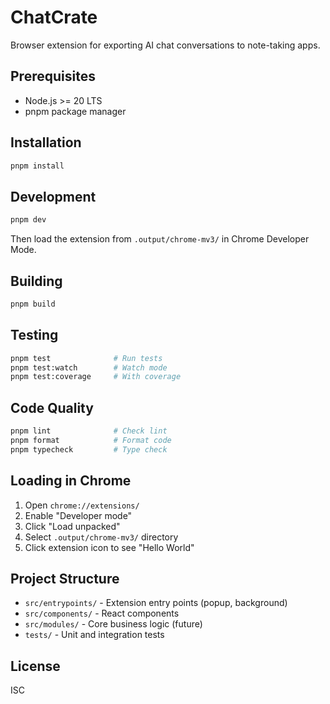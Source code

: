 # ChatCrate

Browser extension for exporting AI chat conversations to note-taking apps.

## Prerequisites

- Node.js >= 20 LTS
- pnpm package manager

## Installation

```bash
pnpm install
```

## Development

```bash
pnpm dev
```

Then load the extension from `.output/chrome-mv3/` in Chrome Developer Mode.

## Building

```bash
pnpm build
```

## Testing

```bash
pnpm test              # Run tests
pnpm test:watch        # Watch mode
pnpm test:coverage     # With coverage
```

## Code Quality

```bash
pnpm lint              # Check lint
pnpm format            # Format code  
pnpm typecheck         # Type check
```

## Loading in Chrome

1. Open `chrome://extensions/`
2. Enable "Developer mode"
3. Click "Load unpacked"
4. Select `.output/chrome-mv3/` directory
5. Click extension icon to see "Hello World"

## Project Structure

- `src/entrypoints/` - Extension entry points (popup, background)
- `src/components/` - React components
- `src/modules/` - Core business logic (future)
- `tests/` - Unit and integration tests

## License

ISC

